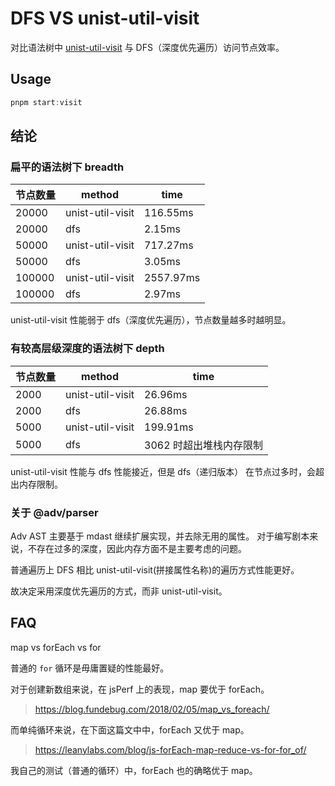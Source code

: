 # DFS VS unist-util-visit

对比语法树中 [unist-util-visit](https://github.com/syntax-tree/unist-util-visit) 与 DFS（深度优先遍历）访问节点效率。

## Usage

```ts
pnpm start:visit
```

## 结论

### 扁平的语法树下 breadth

| 节点数量 | method           | time      |
| -------- | ---------------- | --------- |
| 20000    | unist-util-visit | 116.55ms  |
| 20000    | dfs              | 2.15ms    |
| 50000    | unist-util-visit | 717.27ms  |
| 50000    | dfs              | 3.05ms    |
| 100000   | unist-util-visit | 2557.97ms |
| 100000   | dfs              | 2.97ms    |

unist-util-visit 性能弱于 dfs（深度优先遍历），节点数量越多时越明显。

### 有较高层级深度的语法树下 depth

| 节点数量 | method           | time                    |
| -------- | ---------------- | ----------------------- |
| 2000     | unist-util-visit | 26.96ms                 |
| 2000     | dfs              | 26.88ms                 |
| 5000     | unist-util-visit | 199.91ms                |
| 5000     | dfs              | 3062 时超出堆栈内存限制 |

unist-util-visit 性能与 dfs 性能接近，但是 dfs（递归版本） 在节点过多时，会超出内存限制。

### 关于 @adv/parser

Adv AST 主要基于 mdast 继续扩展实现，并去除无用的属性。
对于编写剧本来说，不存在过多的深度，因此内存方面不是主要考虑的问题。

普通遍历上 DFS 相比 unist-util-visit(拼接属性名称)的遍历方式性能更好。

故决定采用深度优先遍历的方式，而非 unist-util-visit。

## FAQ

map vs forEach vs for

普通的 `for` 循环是毋庸置疑的性能最好。

对于创建新数组来说，在 jsPerf 上的表现，map 要优于 forEach。

> https://blog.fundebug.com/2018/02/05/map_vs_foreach/

而单纯循环来说，在下面这篇文中中，forEach 又优于 map。

> https://leanylabs.com/blog/js-forEach-map-reduce-vs-for-for_of/

我自己的测试（普通的循环）中，forEach 也的确略优于 map。
